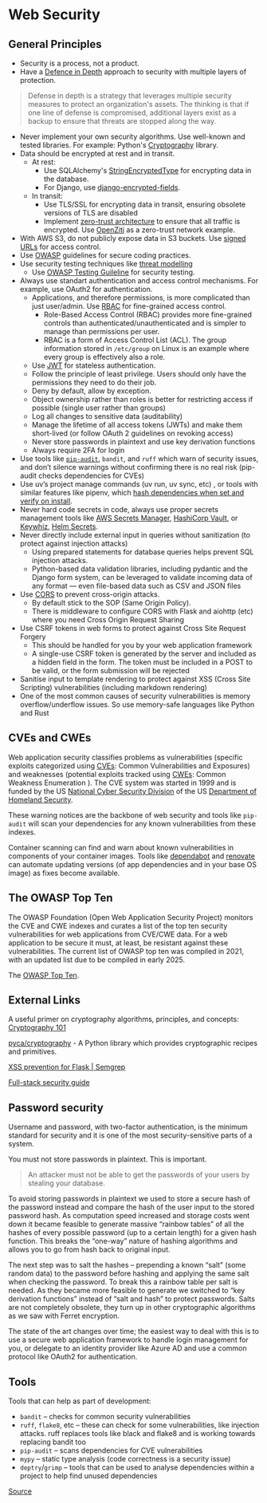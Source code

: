 # Web Security

## General Principles

- Security is a process, not a product.
- Have a [Defence in Depth](https://www.fortinet.com/resources/cyberglossary/defense-in-depth) approach to security with multiple layers of protection.

> Defense in depth is a strategy that leverages multiple security measures to protect an organization's assets. The thinking is that if one line of defense is compromised, additional layers exist as a backup to ensure that threats are stopped along the way.

- Never implement your own security algorithms. Use well-known and tested libraries. For example: Python's [Cryptography](https://cryptography.io/en/latest/) library.
- Data should be encrypted at rest and in transit.
  - At rest:
    - Use SQLAlchemy's [StringEncryptedType](https://pypi.org/project/SQLAlchemy-Utils/) for encrypting data in the database.
    - For Django, use [django-encrypted-fields](https://pypi.org/project/django-encrypted-model-fields/).
  - In transit:
    - Use TLS/SSL for encrypting data in transit, ensuring obsolete versions of TLS are disabled
    - Implement [zero-trust architecture](https://nvlpubs.nist.gov/nistpubs/SpecialPublications/NIST.SP.800-207.pdf) to ensure that all traffic is encrypted. Use [OpenZiti](https://github.com/openziti/ziti) as a zero-trust network example.
- With AWS S3, do not publicly expose data in S3 buckets. Use [signed URLs](https://docs.aws.amazon.com/AmazonS3/latest/userguide/ShareObjectPreSignedURL.html) for access control.
- Use [OWASP](https://owasp.org/www-project-top-ten/) guidelines for secure coding practices.
- Use security testing techniques like [threat modelling](https://www.threatmodelingmanifesto.org/)
  - Use [OWASP Testing Guileline](https://owasp.org/www-project-web-security-testing-guide/stable/2-Introduction/) for security testing.
- Always use standart authentication and access control mechanisms. For example, use OAuth2 for authentication.
  - Applications, and therefore permissions, is more complicated than just user/admin. Use [RBAC](https://en.wikipedia.org/wiki/Role-based_access_control) for fine-grained access control.
    - Role-Based Access Control (RBAC) provides more fine-grained controls than authenticated/unauthenticated and is simpler to manage than permissions per user.
    - RBAC is a form of Access Control List (ACL). The group information stored in `/etc/group` on Linux is an example where every group is effectively also a role.
  - Use [JWT](https://jwt.io/) for stateless authentication.
  - Follow the principle of least privilege. Users should only have the permissions they need to do their job.
  - Deny by default, allow by exception.
  - Object ownership rather than roles is better for restricting access if possible (single user rather than groups)
  - Log all changes to sensitive data (auditability)
  - Manage the lifetime of all access tokens (JWTs) and make them short-lived (or follow OAuth 2 guidelines on revoking access)
  - Never store passwords in plaintext and use key derivation functions
  - Always require 2FA for login
- Use tools like [`pip-audit`](https://github.com/pypa/pip-audit), `bandit`, and `ruff` which warn of security issues, and don’t silence warnings without confirming there is no real risk (pip-audit checks dependencies for CVEs)
- Use uv’s project manage commands (uv run, uv sync, etc) , or tools with similar features like pipenv, which [hash dependencies when set and verify on install](https://docs.astral.sh/uv/concepts/projects/layout/#the-lockfile).
- Never hard code secrets in code, always use proper secrets management tools like [AWS Secrets Manager](https://aws.amazon.com/secrets-manager/), [HashiCorp Vault](https://www.vaultproject.io/), or [Keywhiz](https://square.github.io/keywhiz/), [Helm Secrets](https://helm.sh/).
- Never directly include external input in queries without sanitization (to protect against injection attacks)
  - Using prepared statements for database queries helps prevent SQL injection attacks.
  - Python-based data validation libraries, including pydantic and the Django form system, can be leveraged to validate incoming data of any format — even file-based data such as CSV and JSON files
- Use [CORS](https://developer.mozilla.org/en-US/docs/Web/HTTP/CORS) to prevent cross-origin attacks.
  - By default stick to the SOP (Same Origin Policy).
  - There is middleware to configure CORS with Flask and aiohttp (etc) where you need Cross Origin Request Sharing
- Use CSRF tokens in web forms to protect against Cross Site Request Forgery
  - This should be handled for you by your web application framework
  - A single-use CSRF token is generated by the server and included as a hidden field in the form. The token must be included in a POST to be valid, or the form submission will be rejected
- Sanitise input to template rendering to protect against XSS (Cross Site Scripting) vulnerabilities (including markdown rendering)
- One of the most common causes of security vulnerabilities is memory overflow/underflow issues. So use memory-safe languages like Python and Rust

## CVEs and CWEs

Web application security classifies problems as vulnerabilities (specific exploits categorized using [CVEs](https://cve.mitre.org/): Common Vulnerabilities and Exposures) and weaknesses (potential exploits tracked using [CWEs](https://cwe.mitre.org/): Common Weakness Enumeration ). The CVE system was started in 1999 and is funded by the US [National Cyber Security Division](https://en.wikipedia.org/wiki/National_Cyber_Security_Division) of the US [Department of Homeland Security](https://en.wikipedia.org/wiki/US_Department_of_Homeland_Security).

These warning notices are the backbone of web security and tools like `pip-audit` will scan your dependencies for any known vulnerabilities from these indexes.

Container scanning can find and warn about known vulnerabilities in components of your container images. Tools like [dependabot](https://github.com/dependabot) and [renovate](https://docs.renovatebot.com/) can automate updating versions (of app dependencies and in your base OS image) as fixes become available.

## The OWASP Top Ten

The OWASP Foundation (Open Web Application Security Project) monitors the CVE and CWE indexes and curates a list of the top ten security vulnerabilities for web applications from CVE/CWE data. For a web application to be secure it must, at least, be resistant against these vulnerabilities. The current list of OWASP top ten was compiled in 2021, with an updated list due to be compiled in early 2025.

The [OWASP Top Ten](https://owasp.org/www-project-top-ten/).

## External Links

A useful primer on cryptography algorithms, principles, and concepts: [Cryptography 101](https://www.crypto101.io/)

[pyca/cryptography](https://cryptography.io/en/latest/) - A Python library which provides cryptographic recipes and primitives.

[XSS prevention for Flask | Semgrep](https://semgrep.dev/docs/cheat-sheets/flask-xss)

[Full-stack security guide](https://dzone.com/articles/full-stack-security-guide-best-practices-challenges)

## Password security

Username and password, with two-factor authentication, is the minimum standard for security and it is one of the most security-sensitive parts of a system.

You must not store passwords in plaintext. This is important.

> An attacker must not be able to get the passwords of your users by stealing your database.

To avoid storing passwords in plaintext we used to store a secure hash of the password instead and compare the hash of the user input to the stored password hash. As computation speed increased and storage costs went down it became feasible to generate massive “rainbow tables” of all the hashes of every possible password (up to a certain length) for a given hash function. This breaks the “one-way” nature of hashing algorithms and allows you to go from hash back to original input.

The next step was to salt the hashes – prepending a known “salt” (some random data) to the password before hashing and applying the same salt when checking the password. To break this a rainbow table per salt is needed. As they became more feasible to generate we switched to “key derivation functions” instead of “salt and hash” to protect passwords. Salts are not completely obsolete, they turn up in other cryptographic algorithms as we saw with Ferret encryption.

The state of the art changes over time; the easiest way to deal with this is to use a secure web application framework to handle login management for you, or delegate to an identity provider like Azure AD and use a common protocol like OAuth2 for authentication.

## Tools

Tools that can help as part of development:

- `bandit` – checks for common security vulnerabilities
- `ruff`, `flake8`, etc – these can check for some vulnerabilities, like injection attacks. ruff replaces tools like black and flake8 and is working towards replacing bandit too
- `pip-audit` – scans dependencies for CVE vulnerabilities
- `mypy` – static type analysis (code correctness is a security issue)
- `deptry`/`grimp` – tools that can be used to analyse dependencies within a project to help find unused dependencies

[Source](https://opensource.net/essential-python-web-security/)
